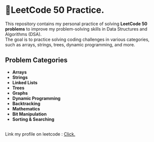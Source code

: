 # 👾LeetCode 50 Practice.

This repository contains my personal practice of solving **LeetCode 50 problems** to improve my problem-solving skills in Data Structures and Algorithms (DSA).  
The goal is to practice solving coding challenges in various categories, such as arrays, strings, trees, dynamic programming, and more.

## Problem Categories
- **Arrays**
- **Strings**
- **Linked Lists**
- **Trees**
- **Graphs**
- **Dynamic Programming**
- **Backtracking**
- **Mathematics**
- **Bit Manipulation**
- **Sorting & Searching**

<br>
Link my profile on leetcode : <a href="https://leetcode.com/u/Azard7985/">Click.</a>

